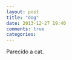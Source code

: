 ```yaml
---
layout: post
title: "dog"
date: 2013-12-27 19:40
comments: true
categories: 
---
```

Parecido a cat.

